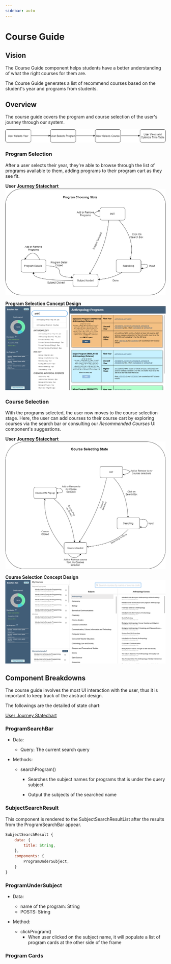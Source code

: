 ```yaml
---
sidebar: auto
---
```


# Course Guide

## Vision
The Course Guide component helps students have a better understanding of what the right courses for them are.

The Course Guide generates a list of recommend courses based on the student's year and programs from students.

## Overview

The course guide covers the program and course selection of the user's journey through our system. 

![User Joruney](./user-journey.png)


### Program Selection

After a user selects their year, they're able to browse through the list of programs available to them, adding programs to their program cart as they see fit. 

__User Journey Statechart__
![program-selecting-chart](./Program_Choosing_state.png)

__Program Selection Concept Design__
![program-selecting-figma](./figma_pic.png)

### Course Selection

With the programs selected, the user now moves to the course selection stage. Here, the user can add courses to their course cart by exploring courses via the search bar or consulting our _Recommended Courses_ UI component's suggestions. 

__User Journey Statechart__
 ![course-selecting-chart](./Course_Selecting_State.png)

__Course Selection Concept Design__
![course-selecting-figma](./figma_course_pic.png)


## Component Breakdowns

The course guide involves the most UI interaction with the user, thus it is important to keep track of the abstract design. 

The followings are the detailed of state chart:

[User Journey Statechart](#_User-Journey-Statechart)
### ProgramSearchBar
* Data:
    * Query: The current search query 

* Methods:

    * searchProgram()
        * Searches the subject names for programs that is under the query subject

        * Output the subjects of the searched name

### SubjectSearchResult

This component is rendered to the SubjectSearchResultList after the results from the ProgramSearchBar appear. 

```js
SubjectSearchResult {
    data: {
        title: String,
    },
    components: {
        ProgramUnderSubject,
    }
}

```

### ProgramUnderSubject


* Data:
    * name of the program: String
    * POSTS: String

* Method:
    * clickProgram()
        * When user clicked on the subject name, it will populate a list of program cards at the other side of the frame 

### Program Cards
